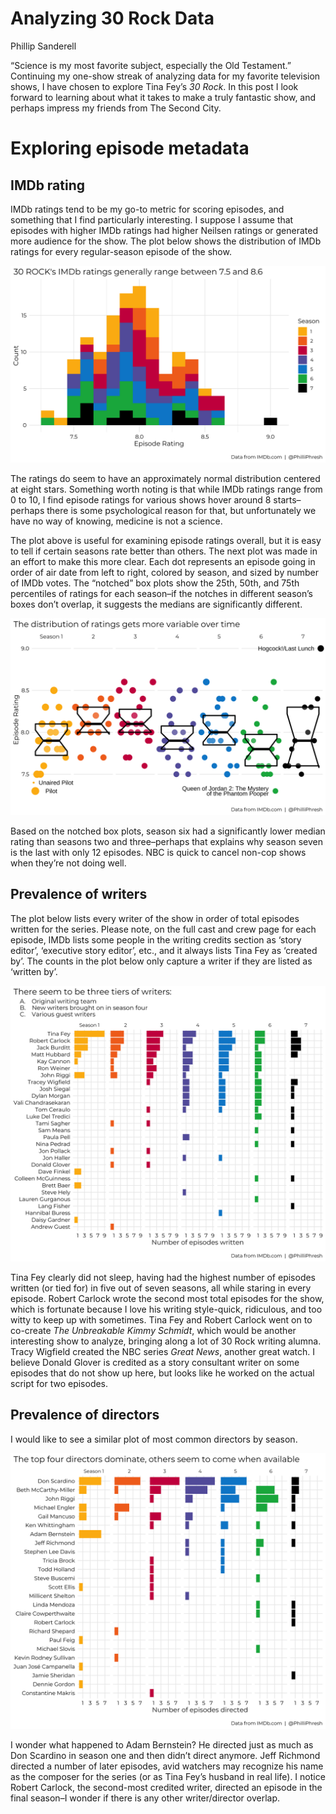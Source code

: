 Analyzing 30 Rock Data
================
Phillip Sanderell

“Science is my most favorite subject, especially the Old Testament.”
Continuing my one-show streak of analyzing data for my favorite
television shows, I have chosen to explore Tina Fey’s *30 Rock*. In this
post I look forward to learning about what it takes to make a truly
fantastic show, and perhaps impress my friends from The Second City.

# Exploring episode metadata

## IMDb rating

IMDb ratings tend to be my go-to metric for scoring episodes, and
something that I find particularly interesting. I suppose I assume that
episodes with higher IMDb ratings had higher Neilsen ratings or
generated more audience for the show. The plot below shows the
distribution of IMDb ratings for every regular-season episode of the
show.

![](README_files/figure-gfm/unnamed-chunk-2-1.png)<!-- -->

The ratings do seem to have an approximately normal distribution
centered at eight stars. Something worth noting is that while IMDb
ratings range from 0 to 10, I find episode ratings for various shows
hover around 8 starts–perhaps there is some psychological reason for
that, but unfortunately we have no way of knowing, medicine is not a
science.

The plot above is useful for examining episode ratings overall, but it
is easy to tell if certain seasons rate better than others. The next
plot was made in an effort to make this more clear. Each dot represents
an episode going in order of air date from left to right, colored by
season, and sized by number of IMDb votes. The “notched” box plots show
the 25th, 50th, and 75th percentiles of ratings for each season–if the
notches in different season’s boxes don’t overlap, it suggests the
medians are significantly different.

![](README_files/figure-gfm/unnamed-chunk-3-1.png)<!-- -->

Based on the notched box plots, season six had a significantly lower
median rating than seasons two and three–perhaps that explains why
season seven is the last with only 12 episodes. NBC is quick to cancel
non-cop shows when they’re not doing well.

## Prevalence of writers

The plot below lists every writer of the show in order of total episodes
written for the series. Please note, on the full cast and crew page for
each episode, IMDb lists some people in the writing credits section as
‘story editor’, ‘executive story editor’, etc., and it always lists Tina
Fey as ‘created by’. The counts in the plot below only capture a writer
if they are listed as ‘written by’.

![](README_files/figure-gfm/unnamed-chunk-4-1.png)<!-- -->

Tina Fey clearly did not sleep, having had the highest number of
episodes written (or tied for) in five out of seven seasons, all while
staring in every episode. Robert Carlock wrote the second most total
episodes for the show, which is fortunate because I love his writing
style-quick, ridiculous, and too witty to keep up with sometimes. Tina
Fey and Robert Carlock went on to co-create *The Unbreakable Kimmy
Schmidt*, which would be another interesting show to analyze, bringing
along a lot of 30 Rock writing alumna. Tracy Wigfield created the NBC
series *Great News*, another great watch. I believe Donald Glover is
credited as a story consultant writer on some episodes that do not show
up here, but looks like he worked on the actual script for two episodes.

## Prevalence of directors

I would like to see a similar plot of most common directors by season.

![](README_files/figure-gfm/unnamed-chunk-5-1.png)<!-- -->

I wonder what happened to Adam Bernstein? He directed just as much as
Don Scardino in season one and then didn’t direct anymore. Jeff Richmond
directed a number of later episodes, avid watchers may recognize his
name as the composer for the series (or as Tina Fey’s husband in real
life). I notice Robert Carlock, the second-most credited writer,
directed an episode in the final season–I wonder if there is any other
writer/director overlap.
